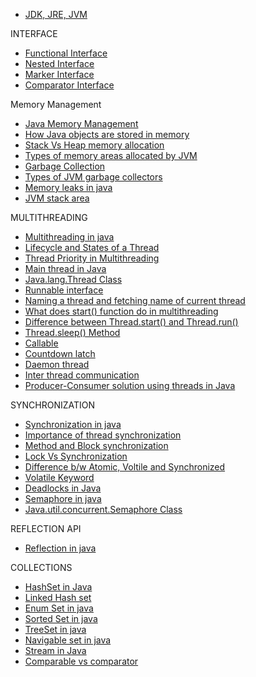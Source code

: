 - [JDK, JRE, JVM](https://www.youtube.com/watch?v=IoireaKRRFo&t=22s)

INTERFACE

- [Functional Interface](https://www.geeksforgeeks.org/functional-interfaces-java/?ref=lbp)
- [Nested Interface](https://www.geeksforgeeks.org/interface-nested-class-another-interface/?ref=lbp)
- [Marker Interface](https://www.geeksforgeeks.org/marker-interface-java/?ref=lbp)
- [Comparator Interface](https://www.geeksforgeeks.org/comparator-interface-java/?ref=lbp)

Memory Management

- [Java Memory Management](https://www.geeksforgeeks.org/java-memory-management/?ref=lbp)
- [How Java objects are stored in memory](https://www.geeksforgeeks.org/g-fact-46/?ref=lbp)
- [Stack Vs Heap memory allocation](https://www.geeksforgeeks.org/stack-vs-heap-memory-allocation/?ref=lbp)
- [Types of memory areas allocated by JVM](https://www.geeksforgeeks.org/how-many-types-of-memory-areas-are-allocated-by-jvm/?ref=lbp)
- [Garbage Collection](https://www.geeksforgeeks.org/garbage-collection-java/?ref=lbp)
- [Types of JVM garbage collectors](https://www.geeksforgeeks.org/types-of-jvm-garbage-collectors-in-java-with-implementation-details/?ref=lbp)
- [Memory leaks in java](https://www.geeksforgeeks.org/memory-leaks-java/?ref=lbp)
- [JVM stack area](https://www.geeksforgeeks.org/java-virtual-machine-jvm-stack-area/?ref=lbp)

MULTITHREADING

- [Multithreading in java](https://www.geeksforgeeks.org/multithreading-in-java/?ref=lbp)
- [Lifecycle and States of a Thread](https://www.geeksforgeeks.org/lifecycle-and-states-of-a-thread-in-java/?ref=lbp)
- [Thread Priority in Multithreading](https://www.geeksforgeeks.org/java-thread-priority-multithreading/?ref=lbp)
- [Main thread in Java](https://www.geeksforgeeks.org/main-thread-java/?ref=lbp)
- [Java.lang.Thread Class](https://www.geeksforgeeks.org/java-lang-thread-class-java/?ref=lbp)
- [Runnable interface](https://www.geeksforgeeks.org/runnable-interface-in-java/?ref=lbp)
- [Naming a thread and fetching name of current thread](https://www.geeksforgeeks.org/naming-thread-fetching-name-current-thread-java/?ref=lbp)
- [What does start() function do in multithreading](https://www.geeksforgeeks.org/start-function-multithreading-java/?ref=lbp)
- [Difference between Thread.start() and Thread.run()](https://www.geeksforgeeks.org/difference-between-thread-start-and-thread-run-in-java/?ref=lbp)
- [Thread.sleep() Method](https://www.geeksforgeeks.org/thread-sleep-method-in-java-with-examples/?ref=lbp)
- [Callable](https://www.geeksforgeeks.org/callable-future-java/)
- [Countdown latch](https://www.geeksforgeeks.org/countdownlatch-in-java/)
- [Daemon thread](https://www.geeksforgeeks.org/daemon-thread-java/)
- [Inter thread communication](https://www.geeksforgeeks.org/inter-thread-communication-java/?ref=lbp)
- [Producer-Consumer solution using threads in Java](https://www.geeksforgeeks.org/producer-consumer-solution-using-threads-java/?ref=lbp)

SYNCHRONIZATION

- [Synchronization in java](https://www.geeksforgeeks.org/synchronization-in-java/?ref=lbp)
- [Importance of thread synchronization](https://www.geeksforgeeks.org/importance-of-thread-synchronization-in-java/?ref=lbp)
- [Method and Block synchronization](https://www.geeksforgeeks.org/method-block-synchronization-java/?ref=lbp)
- [Lock Vs Synchronization](https://www.geeksforgeeks.org/lock-framework-vs-thread-synchronization-in-java/?ref=lbp)
- [Difference b/w Atomic, Voltile and Synchronized](https://www.geeksforgeeks.org/difference-between-atomic-volatile-and-synchronized-in-java/?ref=lbp)
- [Volatile Keyword](https://www.geeksforgeeks.org/volatile-keyword-in-java/)
- [Deadlocks in Java](https://www.geeksforgeeks.org/deadlock-in-java-multithreading/?ref=lbp)
- [Semaphore in java](https://www.geeksforgeeks.org/semaphore-in-java/?ref=lbp)
- [Java.util.concurrent.Semaphore Class](https://www.geeksforgeeks.org/java-util-concurrent-semaphore-class-java/?ref=lbp)

REFLECTION API

- [Reflection in java](https://www.geeksforgeeks.org/reflection-in-java/)

COLLECTIONS

- [HashSet in Java](https://www.geeksforgeeks.org/hashset-in-java/?ref=lbp)
- [Linked Hash set](https://www.geeksforgeeks.org/linkedhashset-in-java-with-examples/?ref=lbp)
- [Enum Set in java](https://www.geeksforgeeks.org/enumset-class-java/?ref=lbp)
- [Sorted Set in java](https://www.geeksforgeeks.org/sortedset-java-examples/?ref=lbp)
- [TreeSet in java](https://www.geeksforgeeks.org/treeset-in-java-with-examples/?ref=lbp)
- [Navigable set in java](https://www.geeksforgeeks.org/navigableset-java-examples/?ref=lbp)
- [Stream in Java](https://www.javatpoint.com/java-8-stream)
- [Comparable vs comparator](https://www.geeksforgeeks.org/comparable-vs-comparator-in-java/)
